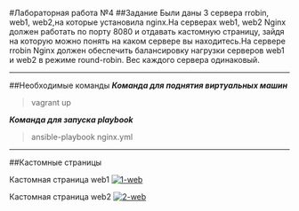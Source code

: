 #Лабораторная работа №4
##Задание
Были даны 3 сервера rrobin, web1, web2,на которые установила nginx.На серверах web1, web2 Nginx должен работать по порту 8080 и отдавать кастомную страницу, зайдя на которую можно понять на каком сервере вы находитесь.На сервере rrobin Nginx должен обеспечить балансировку нагрузки серверов web1 и web2 в режиме round-robin. Вес каждого сервера одинаковый.

***
##Необходимые команды 
***Команда для поднятия виртуальных машин***

>vagrant up


***Команда для запуска playbook***

>ansible-playbook nginx.yml

***


##Кастомные страницы 

Кастомная страница web1
<a href="https://ibb.co/JBWbDbt"><img src="https://i.ibb.co/vwCr0rq/1-web.jpg" alt="1-web" border="0"></a>

Кастомная страница web2
<a href="https://ibb.co/p0hL9PJ"><img src="https://i.ibb.co/X2YCv4S/2-web.png" alt="2-web" border="0"></a>